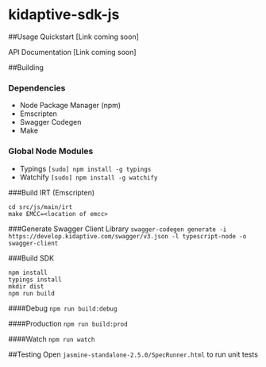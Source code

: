 # kidaptive-sdk-js

##Usage
Quickstart [Link coming soon]

API Documentation [Link coming soon]

##Building

### Dependencies
* Node Package Manager (npm)
* Emscripten
* Swagger Codegen
* Make

### Global Node Modules
* Typings `[sudo] npm install -g typings`
* Watchify `[sudo] npm install -g watchify`

###Build IRT (Emscripten)
```
cd src/js/main/irt
make EMCC=<location of emcc>
```

###Generate Swagger Client Library
`swagger-codegen generate -i https://develop.kidaptive.com/swagger/v3.json -l typescript-node -o swagger-client`

###Build SDK
```
npm install
typings install
mkdir dist
npm run build
```

####Debug
`npm run build:debug`

####Production
`npm run build:prod`

####Watch
`npm run watch`

##Testing
Open `jasmine-standalone-2.5.0/SpecRunner.html` to run unit tests
